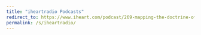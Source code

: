 ```yaml
---
title: "iheartradio Podcasts"
redirect_to: https://www.iheart.com/podcast/269-mapping-the-doctrine-of-di-92831293/
permalink: /s/iheartradio/
---
```

